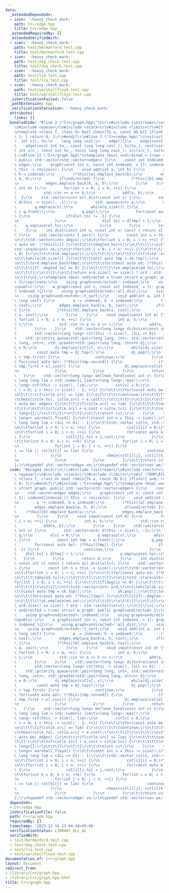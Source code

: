 ```yaml
---
data:
  _extendedDependsOn:
  - icon: ':heavy_check_mark:'
    path: C++/edge.hpp
    title: C++/edge.hpp
  _extendedRequiredBy: []
  _extendedVerifiedWith:
  - icon: ':heavy_check_mark:'
    path: test/bermanford.test.cpp
    title: test/bermanford.test.cpp
  - icon: ':heavy_check_mark:'
    path: test/dag_check.test.cpp
    title: test/dag_check.test.cpp
  - icon: ':heavy_check_mark:'
    path: test/lca.test.cpp
    title: test/lca.test.cpp
  - icon: ':heavy_check_mark:'
    path: test/warshallfloyd.test.cpp
    title: test/warshallfloyd.test.cpp
  _isVerificationFailed: false
  _pathExtension: hpp
  _verificationStatusIcon: ':heavy_check_mark:'
  attributes:
    links: []
  bundledCode: "#line 2 \"C++/graph.hpp\"\n\r\n#include <iostream>\r\n#include <vector>\r\
    \n#include <queue>\r\n#include <stack>\r\n#include <limits>\r\n#if !TEMPLATE\r\
    \ntemplate <class T, class U> bool chmin(T& a, const U& b){ if(a>b){ a=b; return\
    \ 1; } return 0; }\r\n#endif\r\n#line 2 \"C++/edge.hpp\"\n\nstruct edge {\n  \
    \  int src, to;\n    long long cost;\n    edge(){}\n    edge(const int to_): to(to_){}\n\
    \    edge(const int to_, const long long cost_): to(to_), cost(cost_){}\n    edge(const\
    \ int src_, const int to_, const long long cost_): src(src_), to(to_), cost(cost_){}\n\
    };\n#line 12 \"C++/graph.hpp\"\ntemplate <bool undirected = true> struct graph:\
    \ public std::vector<std::vector<edge>> {\r\n    const int indexed;\r\n    std::vector<edge>\
    \ edges;\r\n    graph(const int n, const int indexed_ = 1): indexed(indexed_){\
    \ this -> resize(n); }\r\n    void add(int a, int b) {\r\n        a -= indexed,\
    \ b-= indexed;\r\n        (*this)[a].emplace_back(b);\r\n        edges.emplace_back(a,\
    \ b, 0);\r\n        if(undirected) {\r\n            (*this)[b].emplace_back(a);\r\
    \n            edges.emplace_back(b, a, 0);\r\n        }\r\n    }\r\n    void input(const\
    \ int m) {\r\n        for(int i = 0; i < m; ++i) {\r\n            int a, b;\r\n\
    \            std::cin >> a >> b;\r\n            add(a, b);\r\n        }\r\n  \
    \  }\r\n    std::vector<int> all_dist(const int v) {\r\n        std::vector<int>\
    \ d(this -> size(), -1);\r\n        std::queue<int> q;\r\n        d[v] = 0;\r\n\
    \        q.emplace(v);\r\n        while(q.size()) {\r\n            const int tmp\
    \ = q.front();\r\n            q.pop();\r\n            for(const auto &el: (*this)[tmp])\
    \ {\r\n                if(d[el.to] != -1) {\r\n                    continue;\r\
    \n                }\r\n                d[el.to] = d[tmp] + 1;\r\n            \
    \    q.emplace(el.to);\r\n            }\r\n        }\r\n        return d;\r\n\
    \    }\r\n    int dist(const int u, const int v) const { return all_dist(u)[v];\
    \ }\r\n    std::vector<int> t_sort() {\r\n        const int n = this -> size();\r\
    \n\t\tstd::vector<int> deg(n);\r\n\t\tfor(int i = 0; i < n; ++i) {\r\n\t\t\tfor(const\
    \ auto ed: (*this)[i]) {\r\n\t\t\t\tdeg[ed.to]++;\r\n\t\t\t}\r\n\t\t}\r\n\t\t\
    std::stack<int> sk;\r\n\t\tfor(int i = 0; i < n; ++i) {\r\n\t\t\tif(deg[i] ==\
    \ 0) {\r\n\t\t\t\tsk.emplace(i);\r\n\t\t\t}\r\n\t\t}\r\n\t\tstd::vector<int> ord;\r\
    \n\t\twhile(sk.size()) {\r\n\t\t\tconst auto tmp = sk.top();\r\n            sk.pop();\r\
    \n\t\t\tord.emplace_back(tmp);\r\n\t\t\tfor(const auto ed: (*this)[tmp]) {\r\n\
    \t\t\t\tif(--deg[ed.to] == 0) {\r\n\t\t\t\t\tsk.emplace(ed.to);\r\n\t\t\t\t}\r\
    \n\t\t\t}\r\n\t\t}\r\n\t\treturn ord.size() == size() ? ord : std::vector<int>{};\r\
    \n\t}\r\n};\r\ntemplate <bool undirected = true> struct w_graph: public graph<undirected>\
    \ {\r\nprivate:\r\n    using graph<undirected>::indexed;\r\n    using graph<undirected>::edges;\r\
    \npublic:\r\n    w_graph(const int n, const int indexed_ = 1): graph<undirected>(n,\
    \ indexed_){}\r\n    using graph<undirected>::all_dist;\r\n    using graph<undirected>::dist;\r\
    \n    using graph<undirected>::t_sort;\r\n    void add(int a, int b, const long\
    \ long cost) {\r\n        a -= indexed, b -= indexed;\r\n        (*this)[a].emplace_back(b,\
    \ cost);\r\n        edges.emplace_back(a, b, cost);\r\n        if(undirected)\
    \ {\r\n            (*this)[b].emplace_back(a, cost);\r\n            edges.emplace_back(b,\
    \ a, cost);\r\n        }\r\n    }\r\n    void input(const int m) {\r\n       \
    \ for(int i = 0; i < m; ++i) {\r\n            int a, b;\r\n            long long\
    \ c;\r\n            std::cin >> a >> b >> c;\r\n            add(a, b, c);\r\n\
    \        }\r\n    }\r\n    std::vector<long long> dijkstra(const int v) {\r\n\
    \        std::vector<long long> cst(this -> size(), (1LL << 61) - 1);\r\n    \
    \    std::priority_queue<std::pair<long long, int>, std::vector<std::pair<long\
    \ long, int>>, std::greater<std::pair<long long, int>>> dj;\r\n        cst[v]\
    \ = 0;\r\n        dj.emplace(cst[v], v);\r\n        while(dj.size()) {\r\n   \
    \         const auto tmp = dj.top();\r\n            dj.pop();\r\n            if(cst[tmp.second]\
    \ < tmp.first) {\r\n                continue;\r\n            }\r\n           \
    \ for(const auto &el: (*this)[tmp.second]) {\r\n                if(chmin(cst[el],\
    \ tmp.first + el.cost)) {\r\n                    dj.emplace(cst[el.to], el.to);\r\
    \n                }\r\n            }\r\n        }\r\n        return cst;\r\n \
    \   }\r\n    std::vector<long long> bellman_ford(const int v) {\r\n        const\
    \ long long lim = std::numeric_limits<long long>::max();\r\n        std::vector<long\
    \ long> cst(this -> size(), lim);\r\n        cst[v] = 0;\r\n        for(size_t\
    \ i = 0; i < this -> size() - 1; ++i) {\r\n\t\t\tfor(const auto &e: edges) {\r\
    \n\t\t\t\tif(cst[e.src] == lim) {\r\n\t\t\t\t\tcontinue;\r\n\t\t\t\t}\r\n\t\t\t\
    \tchmin(cst[e.to], cst[e.src] + e.cost);\r\n\t\t\t}\r\n\t\t}\r\n\t\tfor(const\
    \ auto &e: edges) {\r\n\t\t\tif(cst[e.src] == lim) {\r\n\t\t\t\tcontinue;\r\n\t\
    \t\t}\r\n\t\t\tif(cst[e.src] + e.cost < cst[e.to]) {\r\n\t\t\t\treturn std::vector<long\
    \ long>{};\r\n\t\t\t}\r\n\t\t}\r\n\t\treturn cst;\r\n    }\r\n    std::vector<std::vector<long\
    \ long>> warshall_floyd() {\r\n\t\tconst int n = this -> size();\r\n        const\
    \ long long lim = (1LL << 61) - 1;\r\n\t\tstd::vector cst(n, std::vector(n, lim));\r\
    \n\t\tfor(int i = 0; i < n; ++i) {\r\n            cst[i][i] = 0;\r\n        }\r\
    \n\t\tfor(int i = 0; i < n; ++i) {\r\n            for(const auto &j: (*this)[i])\
    \ {\r\n                cst[i][j.to] = j.cost;\r\n            }\r\n        }\r\n\
    \t\tfor(int k = 0; k < n; ++k) {\r\n            for(int i = 0; i < n; ++i) {\r\
    \n                for(int j = 0; j < n; ++j) {\r\n                    if(cst[i][k]\
    \ == lim || cst[k][j] == lim) {\r\n                        continue;\r\n     \
    \               }\r\n                    chmin(cst[i][j], cst[i][k] + cst[k][j]);\r\
    \n                }\r\n            }\r\n        }\r\n\t\treturn cst;\r\n\t}\r\n\
    };\r\ntypedef std::vector<edge> ve;\r\ntypedef std::vector<ve> we;\n"
  code: "#pragma once\r\n\r\n#include <iostream>\r\n#include <vector>\r\n#include\
    \ <queue>\r\n#include <stack>\r\n#include <limits>\r\n#if !TEMPLATE\r\ntemplate\
    \ <class T, class U> bool chmin(T& a, const U& b){ if(a>b){ a=b; return 1; } return\
    \ 0; }\r\n#endif\r\n#include \"C++/edge.hpp\"\r\ntemplate <bool undirected = true>\
    \ struct graph: public std::vector<std::vector<edge>> {\r\n    const int indexed;\r\
    \n    std::vector<edge> edges;\r\n    graph(const int n, const int indexed_ =\
    \ 1): indexed(indexed_){ this -> resize(n); }\r\n    void add(int a, int b) {\r\
    \n        a -= indexed, b-= indexed;\r\n        (*this)[a].emplace_back(b);\r\n\
    \        edges.emplace_back(a, b, 0);\r\n        if(undirected) {\r\n        \
    \    (*this)[b].emplace_back(a);\r\n            edges.emplace_back(b, a, 0);\r\
    \n        }\r\n    }\r\n    void input(const int m) {\r\n        for(int i = 0;\
    \ i < m; ++i) {\r\n            int a, b;\r\n            std::cin >> a >> b;\r\n\
    \            add(a, b);\r\n        }\r\n    }\r\n    std::vector<int> all_dist(const\
    \ int v) {\r\n        std::vector<int> d(this -> size(), -1);\r\n        std::queue<int>\
    \ q;\r\n        d[v] = 0;\r\n        q.emplace(v);\r\n        while(q.size())\
    \ {\r\n            const int tmp = q.front();\r\n            q.pop();\r\n    \
    \        for(const auto &el: (*this)[tmp]) {\r\n                if(d[el.to] !=\
    \ -1) {\r\n                    continue;\r\n                }\r\n            \
    \    d[el.to] = d[tmp] + 1;\r\n                q.emplace(el.to);\r\n         \
    \   }\r\n        }\r\n        return d;\r\n    }\r\n    int dist(const int u,\
    \ const int v) const { return all_dist(u)[v]; }\r\n    std::vector<int> t_sort()\
    \ {\r\n        const int n = this -> size();\r\n\t\tstd::vector<int> deg(n);\r\
    \n\t\tfor(int i = 0; i < n; ++i) {\r\n\t\t\tfor(const auto ed: (*this)[i]) {\r\
    \n\t\t\t\tdeg[ed.to]++;\r\n\t\t\t}\r\n\t\t}\r\n\t\tstd::stack<int> sk;\r\n\t\t\
    for(int i = 0; i < n; ++i) {\r\n\t\t\tif(deg[i] == 0) {\r\n\t\t\t\tsk.emplace(i);\r\
    \n\t\t\t}\r\n\t\t}\r\n\t\tstd::vector<int> ord;\r\n\t\twhile(sk.size()) {\r\n\t\
    \t\tconst auto tmp = sk.top();\r\n            sk.pop();\r\n\t\t\tord.emplace_back(tmp);\r\
    \n\t\t\tfor(const auto ed: (*this)[tmp]) {\r\n\t\t\t\tif(--deg[ed.to] == 0) {\r\
    \n\t\t\t\t\tsk.emplace(ed.to);\r\n\t\t\t\t}\r\n\t\t\t}\r\n\t\t}\r\n\t\treturn\
    \ ord.size() == size() ? ord : std::vector<int>{};\r\n\t}\r\n};\r\ntemplate <bool\
    \ undirected = true> struct w_graph: public graph<undirected> {\r\nprivate:\r\n\
    \    using graph<undirected>::indexed;\r\n    using graph<undirected>::edges;\r\
    \npublic:\r\n    w_graph(const int n, const int indexed_ = 1): graph<undirected>(n,\
    \ indexed_){}\r\n    using graph<undirected>::all_dist;\r\n    using graph<undirected>::dist;\r\
    \n    using graph<undirected>::t_sort;\r\n    void add(int a, int b, const long\
    \ long cost) {\r\n        a -= indexed, b -= indexed;\r\n        (*this)[a].emplace_back(b,\
    \ cost);\r\n        edges.emplace_back(a, b, cost);\r\n        if(undirected)\
    \ {\r\n            (*this)[b].emplace_back(a, cost);\r\n            edges.emplace_back(b,\
    \ a, cost);\r\n        }\r\n    }\r\n    void input(const int m) {\r\n       \
    \ for(int i = 0; i < m; ++i) {\r\n            int a, b;\r\n            long long\
    \ c;\r\n            std::cin >> a >> b >> c;\r\n            add(a, b, c);\r\n\
    \        }\r\n    }\r\n    std::vector<long long> dijkstra(const int v) {\r\n\
    \        std::vector<long long> cst(this -> size(), (1LL << 61) - 1);\r\n    \
    \    std::priority_queue<std::pair<long long, int>, std::vector<std::pair<long\
    \ long, int>>, std::greater<std::pair<long long, int>>> dj;\r\n        cst[v]\
    \ = 0;\r\n        dj.emplace(cst[v], v);\r\n        while(dj.size()) {\r\n   \
    \         const auto tmp = dj.top();\r\n            dj.pop();\r\n            if(cst[tmp.second]\
    \ < tmp.first) {\r\n                continue;\r\n            }\r\n           \
    \ for(const auto &el: (*this)[tmp.second]) {\r\n                if(chmin(cst[el],\
    \ tmp.first + el.cost)) {\r\n                    dj.emplace(cst[el.to], el.to);\r\
    \n                }\r\n            }\r\n        }\r\n        return cst;\r\n \
    \   }\r\n    std::vector<long long> bellman_ford(const int v) {\r\n        const\
    \ long long lim = std::numeric_limits<long long>::max();\r\n        std::vector<long\
    \ long> cst(this -> size(), lim);\r\n        cst[v] = 0;\r\n        for(size_t\
    \ i = 0; i < this -> size() - 1; ++i) {\r\n\t\t\tfor(const auto &e: edges) {\r\
    \n\t\t\t\tif(cst[e.src] == lim) {\r\n\t\t\t\t\tcontinue;\r\n\t\t\t\t}\r\n\t\t\t\
    \tchmin(cst[e.to], cst[e.src] + e.cost);\r\n\t\t\t}\r\n\t\t}\r\n\t\tfor(const\
    \ auto &e: edges) {\r\n\t\t\tif(cst[e.src] == lim) {\r\n\t\t\t\tcontinue;\r\n\t\
    \t\t}\r\n\t\t\tif(cst[e.src] + e.cost < cst[e.to]) {\r\n\t\t\t\treturn std::vector<long\
    \ long>{};\r\n\t\t\t}\r\n\t\t}\r\n\t\treturn cst;\r\n    }\r\n    std::vector<std::vector<long\
    \ long>> warshall_floyd() {\r\n\t\tconst int n = this -> size();\r\n        const\
    \ long long lim = (1LL << 61) - 1;\r\n\t\tstd::vector cst(n, std::vector(n, lim));\r\
    \n\t\tfor(int i = 0; i < n; ++i) {\r\n            cst[i][i] = 0;\r\n        }\r\
    \n\t\tfor(int i = 0; i < n; ++i) {\r\n            for(const auto &j: (*this)[i])\
    \ {\r\n                cst[i][j.to] = j.cost;\r\n            }\r\n        }\r\n\
    \t\tfor(int k = 0; k < n; ++k) {\r\n            for(int i = 0; i < n; ++i) {\r\
    \n                for(int j = 0; j < n; ++j) {\r\n                    if(cst[i][k]\
    \ == lim || cst[k][j] == lim) {\r\n                        continue;\r\n     \
    \               }\r\n                    chmin(cst[i][j], cst[i][k] + cst[k][j]);\r\
    \n                }\r\n            }\r\n        }\r\n\t\treturn cst;\r\n\t}\r\n\
    };\r\ntypedef std::vector<edge> ve;\r\ntypedef std::vector<ve> we;"
  dependsOn:
  - C++/edge.hpp
  isVerificationFile: false
  path: C++/graph.hpp
  requiredBy: []
  timestamp: '2023-12-18 23:04:58+09:00'
  verificationStatus: LIBRARY_ALL_AC
  verifiedWith:
  - test/bermanford.test.cpp
  - test/dag_check.test.cpp
  - test/lca.test.cpp
  - test/warshallfloyd.test.cpp
documentation_of: C++/graph.hpp
layout: document
redirect_from:
- /library/C++/graph.hpp
- /library/C++/graph.hpp.html
title: C++/graph.hpp
---
```

